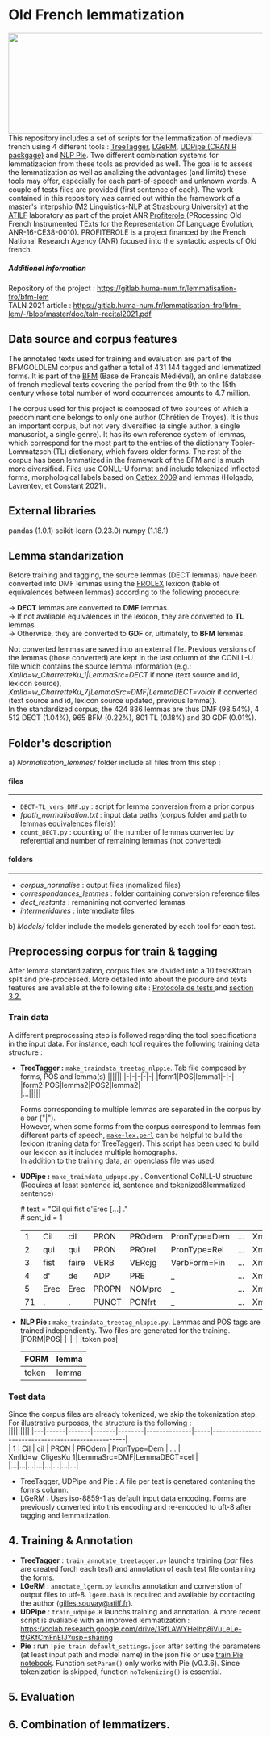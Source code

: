# Old French lemmatization
<img src="https://i.ibb.co/Tqwv77b/battle-of-roncevaux-from-bl-royal-16-g-vi-f-178-8046ca-1024.jpg" width="1050" height="200">
This repository includes a set of scripts for the lemmatization of medieval french using 4 different tools : <a href="https://www.cis.uni-muenchen.de/~schmid/tools/TreeTagger/">TreeTagger</a>, <a href="http://stella.atilf.fr/LGeRM/">LGeRM</a>, <a href="https://cran.r-project.org/web/packages/udpipe/index.html">UDPipe (CRAN R packgage)</a> and <a href="https://pypi.org/project/nlp-pie/">NLP Pie</a>. Two different combination systems for lemmatizacion from these tools as provided as well. The goal is to assess the lemmatization as well as analizing the advantages (and limits) these tools may offer, especially for each part-of-speech and unknown words. A couple of tests files are provided (first sentence of each).
The work contained in this repository was carried out within the framework of a master's interpship (M2 Linguistics-NLP at Strasbourg University) at the <a href="https://www.atilf.fr/">ATILF</a> laboratory as part of the projet ANR <a href="https://www.lattice.cnrs.fr/projets/projet-anr-profiterole/"> Profiterole </a>(PRocessing Old French Instrumented TExts for the Representation Of Language Evolution, ANR-16-CE38-0010). PROFITEROLE is a project financed by the French National Research Agency (ANR) focused into the syntactic aspects of Old french.

##### Additional information
Repository of the project : https://gitlab.huma-num.fr/lemmatisation-fro/bfm-lem  
TALN 2021 article : https://gitlab.huma-num.fr/lemmatisation-fro/bfm-lem/-/blob/master/doc/taln-recital2021.pdf

## Data source and corpus features  
The annotated texts used for training and evaluation are part of the BFMGOLDLEM corpus and gather a total of 431 144 tagged and lemmatized forms. It is part of the <a href="http://bfm.ens-lyon.fr/">BFM</a> (Base de Français Médiéval), an online database of french medieval texts covering the period from the 9th to the 15th century whose total number of word occurrences amounts to 4.7 million. 

The corpus used for this project is composed of two sources of which a predominant one belongs to only one author (Chrétien de Troyes). It is thus an important corpus, but not very diversified (a single author, a single manuscript, a single genre). It has its own reference system of lemmas, which correspond for the most part to the entries of the dictionary Tobler-Lommatzsch (TL) dictionary, which favors older forms. The rest of the corpus has been lemmatized in the framework of the BFM and is much more diversified. Files use CONLL-U format and include tokenized inflected forms, morphological labels based on <a href="http://bfm.ens-lyon.fr/spip.php?article176">Cattex 2009</a> and lemmas (Holgado, Lavrentev, et Constant 2021).

## External libraries  
pandas (1.0.1)
scikit-learn (0.23.0)
numpy (1.18.1)

## Lemma standarization  
Before training and tagging, the source lemmas (DECT lemmas) have been converted into DMF lemmas using the <a href="https://github.com/sheiden/Medieval-French-Language-Toolkit/blob/master/clfrolex-3.0.tsv">FROLEX</a> lexicon (table of equivalences between lemmas) according to the following procedure:

→ **DECT** lemmas are converted to **DMF** lemmas.  
→ If not avaliable equivalences in the lexicon, they are converted to **TL** lemmas.  
→ Otherwise, they are converted to **GDF** or, ultimately, to **BFM** lemmas.  

Not converted lemmas are saved into an external file. Previous versions of the lemmas (those converted) are kept in the last column of the CONLL-U file which contains the source lemma information (e.g.: *XmlId=w_CharretteKu_1|LemmaSrc=DECT* if none (text source and id, lexicon source), *XmlId=w_CharretteKu_7|LemmaSrc=DMF|LemmaDECT=voloir* if converted (text source and id, lexicon source updated, previous lemma)).  
In the standardized corpus, the 424 836 lemmas are thus DMF (98.54%), 4 512 DECT (1.04%), 965 BFM (0.22%), 801 TL (0.18%) and 30 GDF (0.01%).  

## Folder's description

a) *Normalisation_lemmes/* folder include all files from this step :  

#### files
-----
- `DECT-TL_vers_DMF.py` : script for lemma conversion from a prior corpus  
- *fpath_normalisation.txt* : input data paths (corpus folder and path to lemmas equivalences file(s))  
- `count_DECT.py` : counting of the number of lemmas converted by referential and number of remaining lemmas (not converted)  

#### folders
--------
- *corpus_normalise* : output files (nomalized files)  
- *correspondances_lemmes* : folder containing conversion reference files  
- *dect_restants* : remanining not converted lemmas  
- *intermeridaires* : intermediate files  

b) *Models/* folder include the models generated by each tool for each test.

## Preprocessing corpus for train & tagging
After lemma standardization, corpus files are divided into a 10 tests&train split and pre-processed. More detailed info about the produre and texts features are avaliable at the following site :  <a href="https://gitlab.huma-num.fr/lemmatisation-fro/bfm-lem/-/blob/master/doc/Protocole%20de%20test.pdf"> Protocole de tests </a> and <a href="https://gitlab.huma-num.fr/lemmatisation-fro/bfm-lem/-/blob/master/doc/taln-recital2021.pdf"> section 3.2. </a>

### Train data
A different preprocessing step is followed regarding the tool specifications in the input data. For instance, each tool requires the following training data structure :  
  
- **TreeTagger :** `make_traindata_treetag_nlppie`. Tab file composed by forms, POS and lemma(s)
    ||||||
    |-|-|-|-|-|
    |form1|POS|lemma1|-|-|
    |form2|POS|lemma2|POS2|lemma2|  
    |...|||||
    
    Forms corresponding to multiple lemmas are separated in the corpus by a bar ("|").  
    However, when some forms from the corpus correspond to lemmas fom different parts of speech, <a href="https://gite.lirmm.fr/advanse/sentiment-analysis-webpage/blob/master/resources_on_server/TreeTagger/cmd/make-lex.perl">`make-lex.perl`</a> can be helpful to build the lexicon (traning data for TreeTagger).     This script has been used to build our lexicon as it includes multiple homographs.  
    In addition to the training data, an openclass file was used.
    
- **UDPipe :** `make_traindata_udpupe.py` . Conventional CoNLL-U structure (Requires at least sentence id, sentence and tokenized&lemmatized sentence)  
  
    \# text = "Cil qui fist d'Erec [...] ."  
    \# sent_id = 1
 
  |||||||||  
  |---|------|-------|-------|--------|--------------|-----|---------------------------------------------------|  
  | 1 | Cil  | cil   | PRON  | PROdem | PronType=Dem | ... | XmlId=w_CligesKu_1\|LemmaSrc=DMF\|LemmaDECT=cel   |  
  | 2 | qui  | qui   | PRON  | PROrel | PronType=Rel | ... | XmlId=w_CligesKu_2\|LemmaSrc=DMF\|LemmaDECT=qui   |  
  | 3 | fist | faire | VERB  | VERcjg | VerbForm=Fin | ... | XmlId=w_CligesKu_3\|LemmaSrc=DMF\|LemmaDECT=faire |  
  | 4 | d'   | de    | ADP   | PRE    | _            | ... | XmlId=w_CligesKu_4\|LemmaSrc=DMF\|LemmaDECT=de    |  
  | 5 | Erec | Erec  | PROPN | NOMpro | _            | ... | XmlId=w_CligesKu_5\|LemmaSrc=DECT                 |  
  | 71 | .    | .     | PUNCT | PONfrt | _            | ... | XmlId=w_CligesKu_71\|LemmaSrc=DMF\|LemmaDECT=.    |  

- **NLP Pie :** `make_traindata_treetag_nlppie.py`. Lemmas and POS tags are trained independiently. Two files are generated for the training.
  |FORM|POS| 
  |-|-|
  |token|pos|  
  
  |FORM|lemma|
  |-|-|
  |token|lemma|  
  

### Test data
Since the corpus files are already tokenized, we skip the tokenization step. For illustrative purposes, the structure is the following :  
|||||||||
|---|------|-------|-------|--------|--------------|-----|---------------------------------------------------|  
| 1 | Cil  | cil   | PRON  | PROdem | PronType=Dem | ... | XmlId=w_CligesKu_1\|LemmaSrc=DMF\|LemmaDECT=cel   |
|...|...|...|...|...|...|...|...|

- TreeTagger, UDPipe and Pie : A file per test is genetared contaning the forms column. 
- LGeRM : Uses iso-8859-1 as default input data encoding. Forms are previously converted into this encoding and re-encoded to uft-8 after tagging and lemmatization.  

## 4. Training & Annotation

- **TreeTagger** : `train_annotate_treetagger.py` launchs training (*par* files are created forch each test) and annotation of each test file containing the forms.
- **LGeRM** : `annotate_lgerm.py` launchs annotation and converstion of output files to utf-8. `lgerm.bash` is required and avaliable by contacting the author (gilles.souvay@atilf.fr).
- **UDPipe** : `train_udpipe.R` launchs training and annotation. A more recent script is avaliable with an improved lemmatization : https://colab.research.google.com/drive/1RfLAWYHelhp8iVuLeLe-tfGKfCmFnEIJ?usp=sharing  
- **Pie** : run `!pie train default_settings.json` after setting the parameters (at least input path and model name) in the json file or use <a href="https://colab.research.google.com/drive/1lTXwt55hTxRhyP-HRXm-MUzSCcSt_rbb?usp=sharing">train Pie notebook</a>. Function `setParam()` only works with Pie (v0.3.6). Since tokenization is skipped, function `noTokenizing()` is essential.

## 5. Evaluation

## 6. Combination of lemmatizers.
